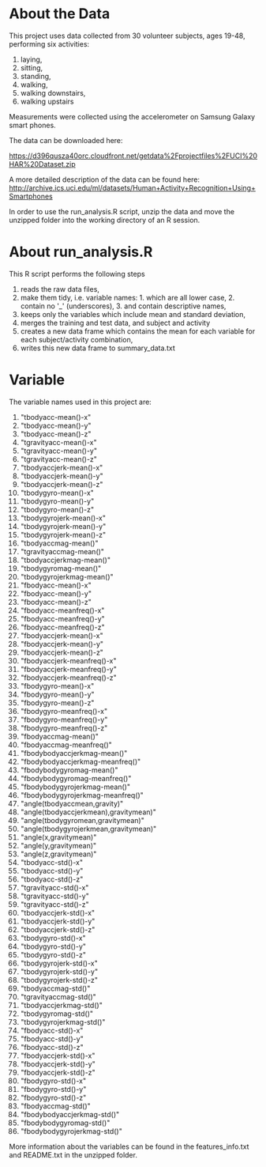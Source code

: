 # About the Data

This project uses data collected from 30 volunteer subjects, ages 19-48, performing six activities:

1. laying,
2. sitting,
3. standing,
4. walking,
5. walking downstairs,
6. walking upstairs

Measurements were collected using the accelerometer on Samsung Galaxy smart phones.

The data can be downloaded here:

https://d396qusza40orc.cloudfront.net/getdata%2Fprojectfiles%2FUCI%20HAR%20Dataset.zip

A more detailed description of the data can be found here:
http://archive.ics.uci.edu/ml/datasets/Human+Activity+Recognition+Using+Smartphones

In order to use the run_analysis.R script, unzip the data and move the unzipped folder
into the working directory of an R session.

# About run_analysis.R
This R script performs the following steps
  1. reads the raw data files,
  2. make them tidy, i.e. variable names:
    1. which are all lower case,
    2. contain no '_' (underscores),
    3. and contain descriptive names,
  3. keeps only the variables which include mean and standard deviation,
  4. merges the training and test data, and subject and activity
  5. creates a new data frame which contains the mean for each variable for each subject/activity combination,
  6. writes this new data frame to summary_data.txt

# Variable
The variable names used in this project are:
  1. "tbodyacc-mean()-x"
  2. "tbodyacc-mean()-y"
  3. "tbodyacc-mean()-z"
  4. "tgravityacc-mean()-x"
  5. "tgravityacc-mean()-y"
  6. "tgravityacc-mean()-z"
  7. "tbodyaccjerk-mean()-x"
  8. "tbodyaccjerk-mean()-y"
  9. "tbodyaccjerk-mean()-z"
  10. "tbodygyro-mean()-x"
  11. "tbodygyro-mean()-y"
  12. "tbodygyro-mean()-z"
  13. "tbodygyrojerk-mean()-x"
  14. "tbodygyrojerk-mean()-y"
  15. "tbodygyrojerk-mean()-z"
  16. "tbodyaccmag-mean()"
  17. "tgravityaccmag-mean()"
  18. "tbodyaccjerkmag-mean()"
  19. "tbodygyromag-mean()"
  20. "tbodygyrojerkmag-mean()"
  21. "fbodyacc-mean()-x"
  22. "fbodyacc-mean()-y"
  23. "fbodyacc-mean()-z"
  24. "fbodyacc-meanfreq()-x"
  25. "fbodyacc-meanfreq()-y"
  26. "fbodyacc-meanfreq()-z"
  27. "fbodyaccjerk-mean()-x"
  28. "fbodyaccjerk-mean()-y"
  29. "fbodyaccjerk-mean()-z"
  30. "fbodyaccjerk-meanfreq()-x"
  31. "fbodyaccjerk-meanfreq()-y"
  32. "fbodyaccjerk-meanfreq()-z"
  33. "fbodygyro-mean()-x"
  34. "fbodygyro-mean()-y"
  35. "fbodygyro-mean()-z"
  36. "fbodygyro-meanfreq()-x"
  37. "fbodygyro-meanfreq()-y"
  38. "fbodygyro-meanfreq()-z"
  39. "fbodyaccmag-mean()"
  40. "fbodyaccmag-meanfreq()"
  41. "fbodybodyaccjerkmag-mean()"
  42. "fbodybodyaccjerkmag-meanfreq()"
  43. "fbodybodygyromag-mean()"
  44. "fbodybodygyromag-meanfreq()"
  45. "fbodybodygyrojerkmag-mean()"
  46. "fbodybodygyrojerkmag-meanfreq()"
  47. "angle(tbodyaccmean,gravity)"
  48. "angle(tbodyaccjerkmean),gravitymean)"
  49. "angle(tbodygyromean,gravitymean)"
  50. "angle(tbodygyrojerkmean,gravitymean)"
  51. "angle(x,gravitymean)"
  52. "angle(y,gravitymean)"
  53. "angle(z,gravitymean)"
  54. "tbodyacc-std()-x"
  55. "tbodyacc-std()-y"
  56. "tbodyacc-std()-z"
  57. "tgravityacc-std()-x"
  58. "tgravityacc-std()-y"
  59. "tgravityacc-std()-z"
  60. "tbodyaccjerk-std()-x"
  61. "tbodyaccjerk-std()-y"
  62. "tbodyaccjerk-std()-z"
  63. "tbodygyro-std()-x"
  64. "tbodygyro-std()-y"
  65. "tbodygyro-std()-z"
  66. "tbodygyrojerk-std()-x"
  67. "tbodygyrojerk-std()-y"
  68. "tbodygyrojerk-std()-z"
  69. "tbodyaccmag-std()"
  70. "tgravityaccmag-std()"
  71. "tbodyaccjerkmag-std()"
  72. "tbodygyromag-std()"
  73. "tbodygyrojerkmag-std()"
  74. "fbodyacc-std()-x"
  75. "fbodyacc-std()-y"
  76. "fbodyacc-std()-z"
  77. "fbodyaccjerk-std()-x"
  78. "fbodyaccjerk-std()-y"
  79. "fbodyaccjerk-std()-z"
  80. "fbodygyro-std()-x"
  81. "fbodygyro-std()-y"
  82. "fbodygyro-std()-z"
  83. "fbodyaccmag-std()"
  84. "fbodybodyaccjerkmag-std()"
  85. "fbodybodygyromag-std()"
  86. "fbodybodygyrojerkmag-std()"
  
  More information about the variables can be found in the features_info.txt and README.txt in the unzipped folder.
